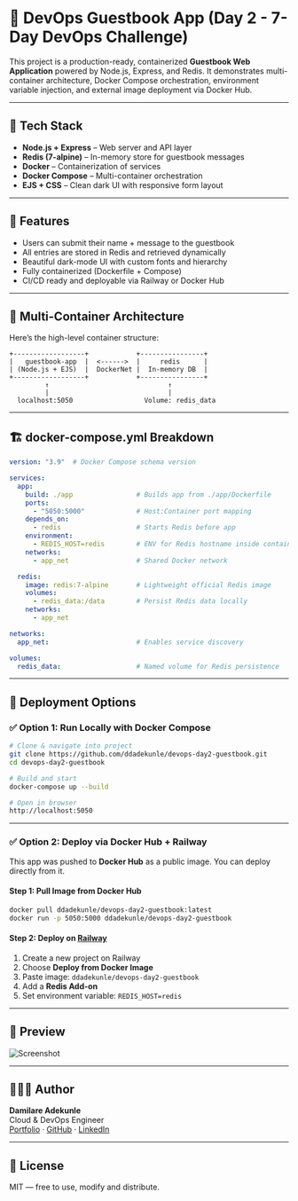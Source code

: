 # 📝 DevOps Guestbook App (Day 2 - 7-Day DevOps Challenge)

This project is a production-ready, containerized **Guestbook Web Application** powered by Node.js, Express, and Redis. It demonstrates multi-container architecture, Docker Compose orchestration, environment variable injection, and external image deployment via Docker Hub.

---

## 🧰 Tech Stack

- **Node.js + Express** – Web server and API layer
- **Redis (7-alpine)** – In-memory store for guestbook messages
- **Docker** – Containerization of services
- **Docker Compose** – Multi-container orchestration
- **EJS + CSS** – Clean dark UI with responsive form layout

---

## 🧪 Features

- Users can submit their name + message to the guestbook
- All entries are stored in Redis and retrieved dynamically
- Beautiful dark-mode UI with custom fonts and hierarchy
- Fully containerized (Dockerfile + Compose)
- CI/CD ready and deployable via Railway or Docker Hub

---

## 🐳 Multi-Container Architecture

Here’s the high-level container structure:

```
+------------------+            +----------------+
|   guestbook-app  |  <------>  |     redis      |
| (Node.js + EJS)  |  DockerNet |  In-memory DB  |
+------------------+            +----------------+
         ↑                              ↑
         |                              |
  localhost:5050                  Volume: redis_data
```

---

## 🏗 docker-compose.yml Breakdown

```yaml
version: "3.9"  # Docker Compose schema version

services:
  app:
    build: ./app                # Builds app from ./app/Dockerfile
    ports:
      - "5050:5000"             # Host:Container port mapping
    depends_on:
      - redis                   # Starts Redis before app
    environment:
      - REDIS_HOST=redis        # ENV for Redis hostname inside container
    networks:
      - app_net                 # Shared Docker network

  redis:
    image: redis:7-alpine       # Lightweight official Redis image
    volumes:
      - redis_data:/data        # Persist Redis data locally
    networks:
      - app_net

networks:
  app_net:                      # Enables service discovery

volumes:
  redis_data:                   # Named volume for Redis persistence
```

---

## 🚀 Deployment Options

### ✅ Option 1: Run Locally with Docker Compose

```bash
# Clone & navigate into project
git clone https://github.com/ddadekunle/devops-day2-guestbook.git
cd devops-day2-guestbook

# Build and start
docker-compose up --build

# Open in browser
http://localhost:5050
```

---

### ✅ Option 2: Deploy via Docker Hub + Railway

This app was pushed to **Docker Hub** as a public image. You can deploy directly from it.

#### Step 1: Pull Image from Docker Hub
```bash
docker pull ddadekunle/devops-day2-guestbook:latest
docker run -p 5050:5000 ddadekunle/devops-day2-guestbook
```

#### Step 2: Deploy on [Railway](https://railway.app/)
1. Create a new project on Railway
2. Choose **Deploy from Docker Image**
3. Paste image: `ddadekunle/devops-day2-guestbook`
4. Add a **Redis Add-on**
5. Set environment variable: `REDIS_HOST=redis`

---

## 📸 Preview

![Screenshot](./screenshots/guestbook-ui-dark.png)

---

## 👨🏽‍💻 Author

**Damilare Adekunle**  
Cloud & DevOps Engineer  
[Portfolio](https://ddadekunle.com) · [GitHub](https://github.com/ddadekunle) · [LinkedIn](https://linkedin.com/in/ddadekunle)

---

## 📄 License

MIT — free to use, modify and distribute.